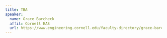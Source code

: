 ```yaml
---
title: TBA
speaker:
  name: Grace Barcheck
  affil: Cornell EAS
  url: https://www.engineering.cornell.edu/faculty-directory/grace-barcheck
---
```

